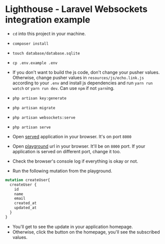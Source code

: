 # Lighthouse - Laravel Websockets integration example

- `cd` into this project in your machine.
- `composer install`
- `touch database/database.sqlite`
- `cp .env.example .env`
- If you don't want to build the js code, don't change your pusher values. Otherwise, change pusher values in `resources/js/echo.link.js` according to your `.env` and install js dependencies and run `yarn run watch` or `yarn run dev`. Can use `npm` if not `yarn`ing.
- `php artisan key:generate`
- `php artisan migrate`
- `php artisan websockets:serve`
- `php artisan serve`

- Open [served](http://127.0.0.1:8000/) application in your browser. It's on port `8000`
- Open [playground](http://127.0.0.1:8000/graphql-playground) url in your browser. It'll be on `8000` port. If your application is served on different port, change it too.
- Check the browser's console log if everything is okay or not.
- Run the following mutation from the playground.
```graphql endpoint doc
mutation createUser{
  createUser {
    id
    name
    email
    created_at
    updated_at
  }
}
```
- You'll get to see the update in your application homepage.
- Otherwise, click the button on the homepage, you'll see the subscribed values.
